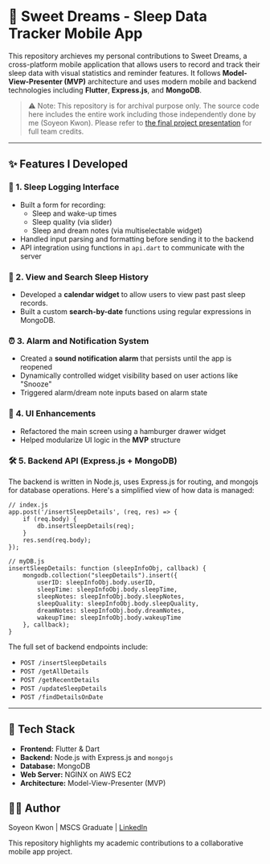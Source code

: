 # 🌙 Sweet Dreams - Sleep Data Tracker Mobile App

This repository archieves my personal contributions to Sweet Dreams, a cross-platform mobile application that allows users to record and track their sleep data with visual statistics and reminder features. It follows **Model-View-Presenter (MVP)** architecture and uses modern mobile and backend technologies including **Flutter**, **Express.js**, and **MongoDB**.


> ⚠️ Note: This repository is for archival purpose only. The source code here includes the entire work including those independently done by me (Soyeon Kwon). Please refer to [the final project presentation](./doc/final-presentation.pdf) for full team credits. 

---

## ✨ Features I Developed

### 📝 1. Sleep Logging Interface 
- Built a form for recording:
    - Sleep and wake-up times
    - Sleep quality (via slider)
    - Sleep and dream notes (via multiselectable widget)
- Handled input parsing and formatting before sending it to the backend
- API integration using functions in `api.dart` to communicate with the server

### 📆 2. View and Search Sleep History
- Developed a **calendar widget** to allow users to view past past sleep records. 
- Built a custom **search-by-date** functions using regular expressions in MongoDB.

### ⏰ 3. Alarm and Notification System
- Created a **sound notification alarm** that persists until the app is reopened
- Dynamically controlled widget visibility based on user actions like "Snooze"
- Triggered alarm/dream note inputs based on alarm state

### 🧩 4. UI Enhancements
- Refactored the main screen using a hamburger drawer widget
- Helped modularize UI logic in the **MVP** structure

### 🛠️ 5. Backend API (Express.js + MongoDB)
The backend is written in Node.js, uses Express.js for routing, and mongojs for database operations. Here's a simplified view of how data is managed:
```
// index.js
app.post('/insertSleepDetails', (req, res) => {
    if (req.body) {
        db.insertSleepDetails(req);
    }
    res.send(req.body);
});
```

```
// myDB.js
insertSleepDetails: function (sleepInfoObj, callback) {
    mongodb.collection("sleepDetails").insert({
        userID: sleepInfoObj.body.userID,
        sleepTime: sleepInfoObj.body.sleepTime,
        sleepNotes: sleepInfoObj.body.sleepNotes,
        sleepQuality: sleepInfoObj.body.sleepQuality,
        dreamNotes: sleepInfoObj.body.dreamNotes,
        wakeupTime: sleepInfoObj.body.wakeupTime
    }, callback);
}
```

The full set of backend endpoints include:
- `POST /insertSleepDetails`
- `POST /getAllDetails`
- `POST /getRecentDetails`
- `POST /updateSleepDetails`
- `POST /findDetailsOnDate`

---

## 📁 Tech Stack
- **Frontend:** Flutter & Dart
- **Backend:** Node.js with Express.js and `mongojs`
- **Database:** MongoDB
- **Web Server:** NGINX on AWS EC2
- **Architecture:** Model-View-Presenter (MVP)

## 👩‍💻 Author
Soyeon Kwon | MSCS Graduate | [LinkedIn](https://www.linkedin.com/in/soyeon-kwon-mscs-uci2025/)

This repository highlights my academic contributions to a collaborative mobile app project.